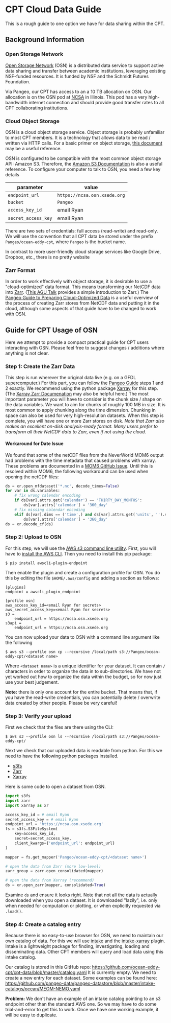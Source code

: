# CPT Cloud Data Guide

This is a rough guide to one option we have for data sharing within the CPT.

## Background Information

### Open Storage Network

[Open Storage Network](https://www.openstoragenetwork.org/) (OSN) is a distributed data service to support active data sharing and transfer between academic institutions, leveraging existing NSF-funded resources.
It is funded by NSF and the Schmidt Futures Foundation.

Via Pangeo, our CPT has access to an a 10 TB allocation on OSN.
Our allocation is on the OSN pod at [NCSA](http://www.ncsa.illinois.edu/) in Illinois.
This pod has a very high-bandwidth internet connection and should provide good transfer rates to all CPT collaborating institutions.

### Cloud Object Storage

OSN is a cloud object storage service.
Object storage is probably unfamiliar to most CPT members.
It is a technology that allows data to be read / written via HTTP calls.
For a basic primer on object storage, [this document](http://gallery.pangeo.io/repos/earthcube2020/ec20_abernathey_etal/cloud_storage.html) may be a useful reference.

OSN is configured to be compatible with the most common object storage API: Amazon S3.
Therefore, the [Amazon S3 Documentation](https://docs.aws.amazon.com/AmazonS3/latest/dev/Introduction.html) is also a useful reference.
To configure your computer to talk to OSN, you need a few key details

| parameter | value |
|-----------|-------|
| `endpoint_url` | `https://ncsa.osn.xsede.org` |
| `bucket` | `Pangeo` |
| `access_key_id` | email Ryan |
| `secret_access_key` | email Ryan |

There are two sets of credentials: full access (read-write) and read-only.
We will use the convention that all CPT data be stored under the prefix `Pangeo/ocean-eddy-cpt`, where `Pangeo` is the bucket name.

In contrast to more user-friendly cloud storage services like Google Drive, Dropbox, etc., there is no pretty website


### Zarr Format

In order to work effectively with object storage, it is desirable to use a "cloud-optimized" data format.
This means transforming our NetCDF data into [Zarr](https://zarr.readthedocs.io/en/latest/).
([This AGU Talk](https://speakerdeck.com/rabernat/cloud-native-data-formats-for-big-scientific-data) provides a simple introduction to Zarr.)
The [Pangeo Guide to Preparing Cloud-Optimized Data](http://pangeo.io/data.html#guide-to-preparing-cloud-optimized-data) is a useful overview of the process of creating Zarr stores from NetCDF data and putting it in the cloud, although some aspects of that guide have to be changed to work with OSN.


## Guide for CPT Usage of OSN

Here we attempt to provide a compact practical guide for CPT users interacting with OSN.
Please feel free to suggest changes / additions where anything is not clear.

### Step 1: Create the Zarr Data

This step is run wherever the original data live (e.g. on a GFDL supercomputer.)
For this part, you can follow the [Pangeo Guide](http://pangeo.io/data.html#guide-to-preparing-cloud-optimized-data) steps 1 and 2 exactly.
We recommend using the python package [Xarray](http://xarray.pydata.org/en/latest) for this step.
(The [Xarray Zarr Documenation](http://xarray.pydata.org/en/latest/io.html#zarr) may also be helpful here.)
The most important parameter you will have to consider is the chunk size / shape on the data variables.
We want to aim for chunks of roughly 100 MB in size.
It is most common to apply chunking along the time dimension.
Chunking in space can also be used for very high-resolution datasets.
When this step is complete, you will have one or more Zarr stores on disk.
_Note that Zarr also makes an excellent on-disk analysis-ready format. Many users prefer to transform all their NetCDF data to Zarr, even if not using the cloud._

#### Workaround for Date Issue

We found that some of the netCDF files from the NeverWorld MOM6 output had problems with the time
metadata that caused problems with xarray. 
These problems are documented in a [MOM6 GitHub Issue](https://github.com/NOAA-GFDL/MOM6/issues/1203).
Until this is resolved within MOM6, the following workaround can be used when opening the netCDF files:

```python
ds = xr.open_mfdataset('*.nc', decode_times=False)
for var in ds.variables:
    # fix wrong calendar encoding
    if ds[var].attrs.get('calendar') == 'THIRTY_DAY_MONTHS':
        ds[var].attrs['calendar'] = '360_day'
    # fix missing calendar encoding
    elif ds[var].dims == ('time',) and ds[var].attrs.get('units', '').startswith('days'):
        ds[var].attrs['calendar'] = '360_day'
ds = xr.decode_cf(ds) 
```

### Step 2: Upload to OSN

For this step, we will use the [AWS s3 command line utility](https://docs.aws.amazon.com/cli/latest/reference/s3/).
First, you will have to [install the AWS CLI](https://docs.aws.amazon.com/cli/latest/userguide/cli-chap-install.html).
Then you need to install this pip package:
```
$ pip install awscli-plugin-endpoint
```
Then enable the plugin and create a configuration profile for OSN.
You do this by editing the file `$HOME/.aws/config` and adding a section as follows:

```
[plugins]
endpoint = awscli_plugin_endpoint

[profile osn]
aws_access_key_id=<email Ryan for secrets>
aws_secret_access_key=<email Ryan for secrets>
s3 =
    endpoint_url = https://ncsa.osn.xsede.org
s3api =
    endpoint_url = https://ncsa.osn.xsede.org
```

You can now upload your data to OSN with a command line argument like the following
```
$ aws s3 --profile osn cp --recursive /local/path s3://Pangeo/ocean-eddy-cpt/<dataset name>
```
Where `<dataset name>` is a unique identifier for your dataset.
It can contain `/` characters in order to organize the data in to sub-directories.
We have not yet worked out how to organize the data within the budget, so for now just use your best judgement.

**Note:** there is only one account for the entire bucket.
That means that, if you have the read-write credentials, you can potentially delete / overwrite data created by other people.
Please be very careful!


### Step 3: Verify your upload

First we check that the files are there using the CLI:
```
$ aws s3 --profile osn ls --recursive /local/path s3://Pangeo/ocean-eddy-cpt/
```

Next we check that our uploaded data is readable from python.
For this we need to have the following python packages installed.
- [s3fs](https://github.com/dask/s3fs)
- [Zarr](https://zarr.readthedocs.io/en/latest/)
- [Xarray](http://xarray.pydata.org/)

Here is some code to open a dataset from OSN.

```python
import s3fs
import zarr
import xarray as xr

access_key_id = # email Ryan
secret_access_key = # email Ryan
endpoint_url = 'https://ncsa.osn.xsede.org'
fs = s3fs.S3FileSystem(
    key=access_key_id,
    secret=secret_access_key,
    client_kwargs={'endpoint_url': endpoint_url}
)

mapper = fs.get_mapper('Pangeo/ocean-eddy-cpt/<dataset name>')

# open the data from Zarr (more low-level)
zarr_group = zarr.open_consolidated(mapper)

# open the data from Xarray (recommend)
ds = xr.open_zarr(mapper, consolidated=True)
```

Examine `ds` and ensure it looks right.
Note that not all the data is actually downloaded when you open a dataset.
It is downloaded "lazily", i.e. only when needed for computation or plotting, or when explicitly requested via `.load()`.

### Step 4: Create a catalog entry

Because there is no easy-to-use browser for OSN, we need to maintain our own catalog of data.
For this we will use [intake](https://intake.readthedocs.io/en/latest/) and the [intake-xarray](https://intake-xarray.readthedocs.io/en/latest/) plugin.
Intake is a lightweight package for finding, investigating, loading and disseminating data.
Other CPT members will query and load data using this intake catalog.

Our catalog is stored in this GitHub repo:
<https://github.com/ocean-eddy-cpt/cpt-data/blob/master/catalog.yaml>
It is currently empty.
We need to create a new entry for each dataset.
Some examples can be found here:
https://github.com/pangeo-data/pangeo-datastore/blob/master/intake-catalogs/ocean/MEOM-NEMO.yaml

**Problem:** We don't have an example of an intake catalog pointing to an s3 endpoint other than the standard AWS one.
So we may have to do some trial-and-error to get this to work.
Once we have one working example, it will be easy to duplicate.
